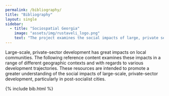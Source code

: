 ```yaml
---
permalink: /bibliography/
title: "Bibliography"
layout: single
sidebar:
  - title: "Sociospatial Georgia"
    image: "assets/img/rustaveli_logo.png"
    text: "The project examines the social impacts of large, private sector urban development in Batumi and Tbilisi. Socio-Spatial Georgia is funded by the Rustaveli National Science Foundation of Georgia under the grant program for fundamental research (grant number FR-18-862). The project is administered by Ivane Javakhishvili Tbilisi State University"
---
```


Large-scale, private-sector development has great impacts on local communities. The following reference content examines these impacts in a range of different geographic contexts and with regards to various development trajectories. These resources are intended to promote a greater understanding of the social impacts of large-scale, private-sector development, particularly in post-socialist cities.

{% include bib.html %}